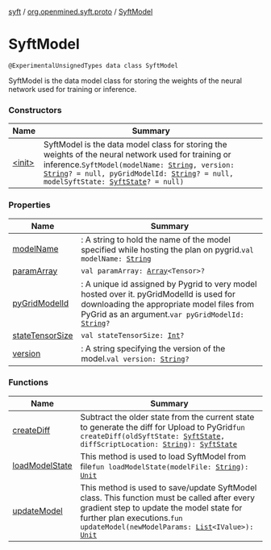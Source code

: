 [syft](../../index.md) / [org.openmined.syft.proto](../index.md) / [SyftModel](./index.md)

# SyftModel

`@ExperimentalUnsignedTypes data class SyftModel`

SyftModel is the data model class for storing the weights of the neural network used for
training or inference.

### Constructors

| Name | Summary |
|---|---|
| [&lt;init&gt;](-init-.md) | SyftModel is the data model class for storing the weights of the neural network used for training or inference.`SyftModel(modelName: `[`String`](https://kotlinlang.org/api/latest/jvm/stdlib/kotlin/-string/index.html)`, version: `[`String`](https://kotlinlang.org/api/latest/jvm/stdlib/kotlin/-string/index.html)`? = null, pyGridModelId: `[`String`](https://kotlinlang.org/api/latest/jvm/stdlib/kotlin/-string/index.html)`? = null, modelSyftState: `[`SyftState`](../-syft-state/index.md)`? = null)` |

### Properties

| Name | Summary |
|---|---|
| [modelName](model-name.md) | : A string to hold the name of the model specified while hosting the plan on pygrid.`val modelName: `[`String`](https://kotlinlang.org/api/latest/jvm/stdlib/kotlin/-string/index.html) |
| [paramArray](param-array.md) | `val paramArray: `[`Array`](https://kotlinlang.org/api/latest/jvm/stdlib/kotlin/-array/index.html)`<Tensor>?` |
| [pyGridModelId](py-grid-model-id.md) | : A unique id assigned by Pygrid to very model hosted over it. pyGridModelId is used for downloading the appropriate model files from PyGrid as an argument.`var pyGridModelId: `[`String`](https://kotlinlang.org/api/latest/jvm/stdlib/kotlin/-string/index.html)`?` |
| [stateTensorSize](state-tensor-size.md) | `val stateTensorSize: `[`Int`](https://kotlinlang.org/api/latest/jvm/stdlib/kotlin/-int/index.html)`?` |
| [version](version.md) | : A string specifying the version of the model.`val version: `[`String`](https://kotlinlang.org/api/latest/jvm/stdlib/kotlin/-string/index.html)`?` |

### Functions

| Name | Summary |
|---|---|
| [createDiff](create-diff.md) | Subtract the older state from the current state to generate the diff for Upload to PyGrid`fun createDiff(oldSyftState: `[`SyftState`](../-syft-state/index.md)`, diffScriptLocation: `[`String`](https://kotlinlang.org/api/latest/jvm/stdlib/kotlin/-string/index.html)`): `[`SyftState`](../-syft-state/index.md) |
| [loadModelState](load-model-state.md) | This method is used to load SyftModel from file`fun loadModelState(modelFile: `[`String`](https://kotlinlang.org/api/latest/jvm/stdlib/kotlin/-string/index.html)`): `[`Unit`](https://kotlinlang.org/api/latest/jvm/stdlib/kotlin/-unit/index.html) |
| [updateModel](update-model.md) | This method is used to save/update SyftModel class. This function must be called after every gradient step to update the model state for further plan executions.`fun updateModel(newModelParams: `[`List`](https://kotlinlang.org/api/latest/jvm/stdlib/kotlin.collections/-list/index.html)`<IValue>): `[`Unit`](https://kotlinlang.org/api/latest/jvm/stdlib/kotlin/-unit/index.html) |
